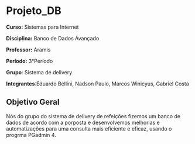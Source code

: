 # Projeto_DB

**Curso:** Sistemas para Internet

**Disciplina:** Banco de Dados Avançado

**Professor:** Aramis

**Período:** 3°Período

**Grupo**: Sistema de delivery

**Integrantes**:Eduardo Bellini, Nadson Paulo, Marcos Winicyus, Gabriel Costa

## Objetivo Geral
Nós do grupo do sistema de delivery de refeições fizemos um banco de dados
de acordo com a porposta e desenvolvemos melhorias e automatizações para
uma consulta mais eficiente e eficaz, usando o progrma PGadmin 4.
